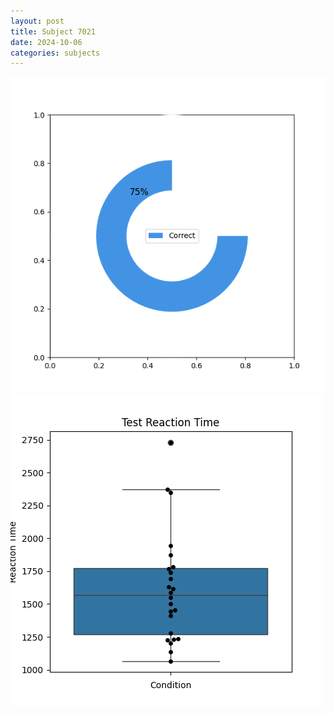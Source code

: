 ```yaml
---
layout: post
title: Subject 7021
date: 2024-10-06
categories: subjects
---
```


![](data/7021/run-4/7021_FN_acc_test.png)
![](data/7021/run-4/7021_FN_rt.png)

